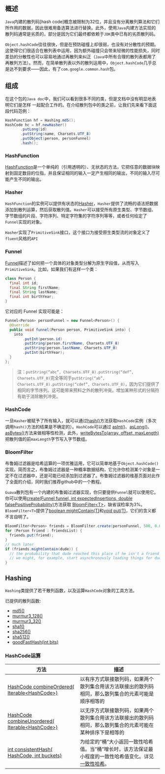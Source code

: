 ## 概述

`Java`内建的散列码[hash code]概念被限制为32位，并且没有分离散列算法和它们所作用的数据，因此很难用备选算法进行替换。此外，使用`Java`内建方法实现的散列码通常是劣质的，部分是因为它们最终都依赖于`JDK`类中已有的劣质散列码。

`Object.hashCode`往往很快，但是在预防碰撞上却很弱，也没有对分散性的预期。这使得它们很适合在散列表中运用，因为额外碰撞只会带来轻微的性能损失，同时差劲的分散性也可以容易地通过再散列来纠正（`Java`中所有合理的散列表都用了再散列方法）。然而，在简单散列表以外的散列运用中，`Object.hashCode`几乎总是达不到要求——因此，有了`com.google.common.hash`包。

## 组成

在这个包的`Java doc`中，我们可以看到很多不同的类，但是文档中没有明显地表明它们是怎样 一起配合工作的。在介绍散列包中的类之前，让我们先来看下面这段代码范例：

```java
HashFunction hf = Hashing.md5();
HashCode hc = hf.newHasher()
       .putLong(id)
       .putString(name, Charsets.UTF_8)
       .putObject(person, personFunnel)
       .hash();
```

### HashFunction

[HashFunction](http://google.github.io/guava/releases/snapshot/api/docs/com/google/common/hash/HashFunction.html)是一个单纯的（引用透明的）、无状态的方法，它把任意的数据块映射到固定数目的位指，并且保证相同的输入一定产生相同的输出，不同的输入尽可能产生不同的输出。

### Hasher

`HashFunction`的实例可以提供有状态的[Hasher](http://google.github.io/guava/releases/snapshot/api/docs/com/google/common/hash/Hasher.html)，`Hasher`提供了流畅的语法把数据添加到散列运算，然后获取散列值。`Hasher`可以接受所有原生类型、字节数组、字节数组的片段、字符序列、特定字符集的字符序列等等，或者任何给定了`Funnel`实现的对象。

`Hasher`实现了`PrimitiveSink`接口，这个接口为接受原生类型流的对象定义了`fluent`风格的`API`

### Funnel

[Funnel](http://google.github.io/guava/releases/snapshot/api/docs/com/google/common/hash/Funnel.html)描述了如何把一个具体的对象类型分解为原生字段值，从而写入`PrimitiveSink`。比如，如果我们有这样一个类：

```java
class Person {
  final int id;
  final String firstName;
  final String lastName;
  final int birthYear;
}
```

它对应的 Funnel 实现可能是：

```java
Funnel<Person> personFunnel = new Funnel<Person>() {
  @Override
  public void funnel(Person person, PrimitiveSink into) {
    into
        .putInt(person.id)
        .putString(person.firstName, Charsets.UTF_8)
        .putString(person.lastName, Charsets.UTF_8)
        .putInt(birthYear);
  }
};
```

> 注：`putString(“abc”, Charsets.UTF_8).putString(“def”, Charsets.UTF_8)`完全等同于`putString(“ab”, Charsets.UTF_8).putString(“cdef”, Charsets.UTF_8)`，因为它们提供了相同的字节序列。这可能带来预料之外的散列冲突。增加某种形式的分隔符有助于消除散列冲突。

### HashCode

一旦`Hasher`被赋予了所有输入，就可以通过[hash()](http://google.github.io/guava/releases/snapshot/api/docs/com/google/common/hash/Hasher.html#hash--)方法获取`HashCode`实例（多次调用`hash()`方法的结果是不确定的）。`HashCode`可以通过 [asInt()](http://google.github.io/guava/releases/snapshot/api/docs/com/google/common/hash/HashCode.html#asInt--)、[asLong()](http://google.github.io/guava/releases/snapshot/api/docs/com/google/common/hash/HashCode.html#asLong--)、[asBytes()](http://google.github.io/guava/releases/snapshot/api/docs/com/google/common/hash/HashCode.html#asBytes--)方法来做相等性检测，此外，[writeBytesTo(array, offset, maxLength)](http://google.github.io/guava/releases/snapshot/api/docs/com/google/common/hash/HashCode.html#writeBytesTo-byte%5B%5D-int-int-)把散列值的前`maxLength`字节写入字节数组。

### BloomFilter

布鲁姆过滤器是哈希运算的一项优雅运用，它可以简单地基于`Object.hashCode()`实现。简而言之，布鲁姆过滤器是一种概率数据结构，它允许你检测某个对象是一定不在过滤器中，还是可能已经添加到过滤器了。布鲁姆过滤器的维基页面对此作了全面的介绍，同时我们推荐github中的一个教程。

`Guava`散列包有一个内建的布鲁姆过滤器实现，你只要提供`Funnel`就可以使用它。你可以使用[create(Funnel funnel, int expectedInsertions, double falsePositiveProbability)](http://google.github.io/guava/releases/snapshot/api/docs/com/google/common/hash/BloomFilter.html#create-com.google.common.hash.Funnel-int-double-)方法获取 [BloomFilter<T\>](http://google.github.io/guava/releases/snapshot/api/docs/com/google/common/hash/BloomFilter.html)，缺省误检率为3%。`BloomFilter<T>`提供了[boolean mightContain(T)](http://google.github.io/guava/releases/snapshot/api/docs/com/google/common/hash/BloomFilter.html#mightContain-T-)和[void put(T)](http://google.github.io/guava/releases/snapshot/api/docs/com/google/common/hash/BloomFilter.html#put-T-)，它们的含义都不言自明了。

```java
BloomFilter<Person> friends = BloomFilter.create(personFunnel, 500, 0.01);
for (Person friend : friendsList) {
  friends.put(friend);
}
// much later
if (friends.mightContain(dude)) {
  // the probability that dude reached this place if he isn't a friend is 1%
  // we might, for example, start asynchronously loading things for dude while we do a more expensive exact check
}
```

## Hashing

`Hashing`类提供了若干散列函数，以及运算`HashCode`对象的工具方法。

已提供的散列函数:

* [md5()](http://google.github.io/guava/releases/snapshot/api/docs/com/google/common/hash/Hashing.html#md5--)
* [murmur3_128()](http://google.github.io/guava/releases/snapshot/api/docs/com/google/common/hash/Hashing.html#murmur3_128--)
* [murmur3_32()](http://google.github.io/guava/releases/snapshot/api/docs/com/google/common/hash/Hashing.html#murmur3_32--)
* [sha1()](http://google.github.io/guava/releases/snapshot/api/docs/com/google/common/hash/Hashing.html#sha1--)
* [sha256()](http://google.github.io/guava/releases/snapshot/api/docs/com/google/common/hash/Hashing.html#sha256--)
* [sha512()](http://google.github.io/guava/releases/snapshot/api/docs/com/google/common/hash/Hashing.html#sha512--)
* [goodFastHash(int bits)](http://google.github.io/guava/releases/snapshot/api/docs/com/google/common/hash/Hashing.html#goodFastHash-int-)

### HashCode运算

| 方法 | 描述 |
| - | - |
| [HashCode combineOrdered( Iterable<HashCode\>)](http://google.github.io/guava/releases/snapshot/api/docs/com/google/common/hash/Hashing.html#combineOrdered-java.lang.Iterable-) | 以有序方式联接散列码，如果两个散列集合用该方法联接出的散列码相同，那么散列集合的元素可能是顺序相等的 |
| [HashCode combineUnordered( Iterable<HashCode\>)](http://google.github.io/guava/releases/snapshot/api/docs/com/google/common/hash/Hashing.html#combineUnordered-java.lang.Iterable-) | 以无序方式联接散列码，如果两个散列集合用该方法联接出的散列码相同，那么散列集合的元素可能在某种排序下是相等的 |
| [int consistentHash( HashCode, int buckets)](http://google.github.io/guava/releases/snapshot/api/docs/com/google/common/hash/Hashing.html#consistentHash-com.google.common.hash.HashCode-int-) | 为给定的”桶”大小返回一致性哈希值。当”桶”增长时，该方法保证最小程度的一致性哈希值变化。详见[一致性哈希](http://en.wikipedia.org/wiki/Consistent_hashing)。|
